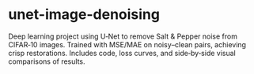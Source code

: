 # unet-image-denoising
Deep learning project using U‑Net to remove Salt &amp; Pepper noise from CIFAR‑10 images. Trained with MSE/MAE on noisy–clean pairs, achieving crisp restorations. Includes code, loss curves, and side‑by‑side visual comparisons of results.
